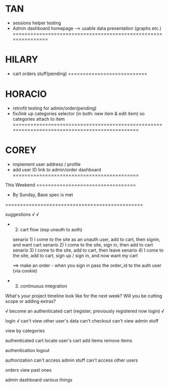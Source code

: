 TAN
===============================================================
- sessions helper testing
- Admin dashboard homepage --> usable data presentation (graphs etc.)
===============================================================

HILARY
===========================
- cart orders stuff(pending)
===========================


HORACIO
==============================================================================================
- retrofit testing for admin/order(pending)
- fix/link up categories selector (in both: new item & edit item) so categories attach to item
==============================================================================================


COREY
===========================================
<!-- - fix admin category tests -->
- implement user address / profile
- add user ID link to admin/order dashboard
===========================================

This Weekend ==================================
- By Sunday, Base spec is met

===============================================



suggestions
  √ <!-- - 0. fix tests -->
  √ <!-- 1. get auth working -->
- 2. cart flow (esp unauth to auth)

  senario 1) I come to the site as an unauth user, add to cart, then signin, and want cart
  senario 2) I come to the site, sign in, then add to cart
  senario 3) I come to the site, add to cart, then leave
  senario 4) I come to the site, add to cart, sign up / sign in, and now want my cart

    ==> make an order
      - when you sign in pass the order_id to the auth user (via cookie)

- 3. continuous integration

What's your project timeline look like for the next week? Will you be cutting scope or adding extras?

√ <!-- unauthenticated cart -->
 become an authenticated cart (register, previously registered now login)
√ <!-- remove items -->

login
√ <!-- authorization -->
  can't view other user's data
  can't checkout
  can't view admin stuff

view by categories

authenticated cart
  locate user's cart
  add items
  remove items

authentication
  logout

authorization
  can't access admin stuff
  can't access other users

orders
  view past ones

admin dashboard
  various things
